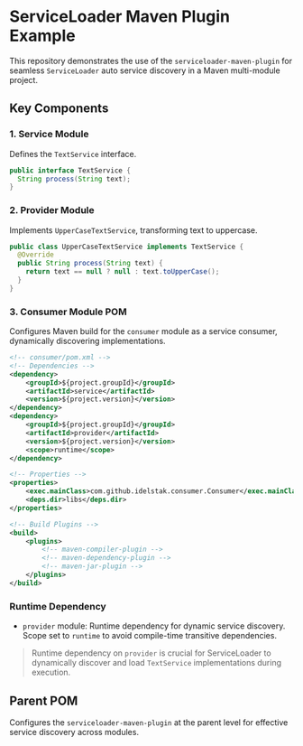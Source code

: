 # ServiceLoader Maven Plugin Example

This repository demonstrates the use of the `serviceloader-maven-plugin` for seamless `ServiceLoader` auto service discovery in a Maven multi-module project.

## Key Components

### 1. Service Module

Defines the `TextService` interface.

```java
public interface TextService {
  String process(String text);
}
```

### 2. Provider Module

Implements `UpperCaseTextService`, transforming text to uppercase.

```java
public class UpperCaseTextService implements TextService {
  @Override
  public String process(String text) {
    return text == null ? null : text.toUpperCase();
  }
}
```

### 3. Consumer Module POM

Configures Maven build for the `consumer` module as a service consumer, dynamically discovering implementations.

```xml
<!-- consumer/pom.xml -->
<!-- Dependencies -->
<dependency>
    <groupId>${project.groupId}</groupId>
    <artifactId>service</artifactId>
    <version>${project.version}</version>
</dependency>
<dependency>
    <groupId>${project.groupId}</groupId>
    <artifactId>provider</artifactId>
    <version>${project.version}</version>
    <scope>runtime</scope>
</dependency>

<!-- Properties -->
<properties>
    <exec.mainClass>com.github.idelstak.consumer.Consumer</exec.mainClass>
    <deps.dir>libs</deps.dir>
</properties>

<!-- Build Plugins -->
<build>
    <plugins>
        <!-- maven-compiler-plugin -->
        <!-- maven-dependency-plugin -->
        <!-- maven-jar-plugin -->
    </plugins>
</build>
```

### Runtime Dependency

- `provider` module: Runtime dependency for dynamic service discovery. Scope set to `runtime` to avoid compile-time transitive dependencies.

> Runtime dependency on `provider` is crucial for ServiceLoader to dynamically discover and load `TextService` implementations during execution.

## Parent POM

Configures the `serviceloader-maven-plugin` at the parent level for effective service discovery across modules.
